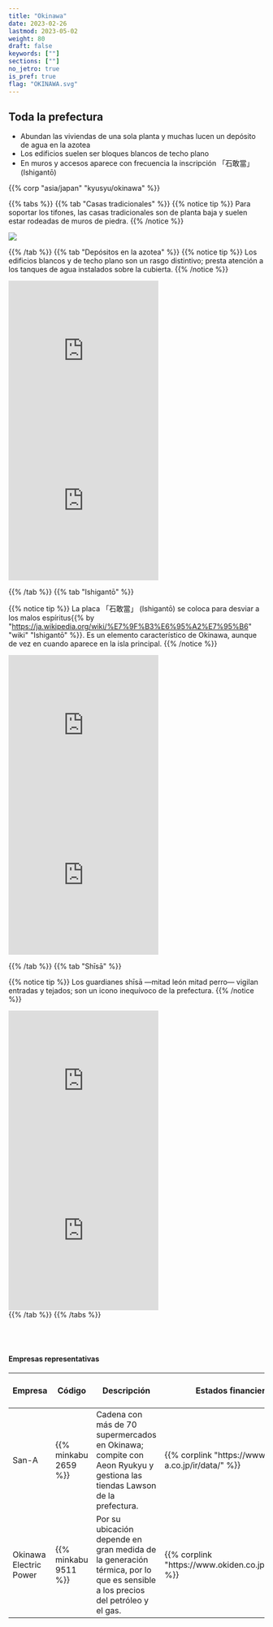 ```yaml
---
title: "Okinawa"
date: 2023-02-26
lastmod: 2023-05-02
weight: 80
draft: false
keywords: [""]
sections: [""]
no_jetro: true
is_pref: true
flag: "OKINAWA.svg"
---
```


<div class="main-desciption country-description">
    <h2 class="section-title">Toda la prefectura</h2>
    <ul class="rule-list">
        <li>Abundan las viviendas de una sola planta y muchas lucen un <span class="quiz">depósito de agua</span> en la azotea</li>
        <li>Los edificios suelen ser <span class="quiz">bloques blancos de techo plano</span></li>
        <li>En muros y accesos aparece con frecuencia la inscripción <span class="quiz">「石敢當」 (Ishigantō)</span></li>
    </ul>
    {{% corp "asia/japan" "kyusyu/okinawa" %}}
</div>

{{% tabs %}}
{{% tab "Casas tradicionales" %}}
{{% notice tip %}}
Para soportar los tifones, las casas tradicionales son de planta baja y suelen estar rodeadas de muros de piedra.
{{% /notice %}}

<div class="googlemap-if">
<img src="/rule/asia/japan/kyusyu/okinawa/nakamurahouse.jpg">
</div>

{{% /tab %}}
{{% tab "Depósitos en la azotea" %}}
{{% notice tip %}}
Los edificios <span class="quiz">blancos y de techo plano</span> son un rasgo distintivo; presta atención a los <span class="quiz">tanques de agua</span> instalados sobre la cubierta.
{{% /notice %}}

<div class="googlemap-if">
<iframe src="https://www.google.com/maps/embed?pb=!4v1683083285833!6m8!1m7!1s7T7nZtXF9RdFedeQ024HoA!2m2!1d26.62078102715673!2d128.0161371817551!3f284.6506826658781!4f5.485782662082784!5f2.563901709112036" width="295" height="295" style="border:0;" allowfullscreen="" loading="lazy" referrerpolicy="no-referrer-when-downgrade"></iframe>
<iframe src="https://www.google.com/maps/embed?pb=!4v1683083410905!6m8!1m7!1snqMY0g7WGxcjpbI9xMJz2Q!2m2!1d26.60338043034416!2d127.9813056125943!3f205.77416744581558!4f17.297234583707507!5f0.7820865974627469" width="295" height="295" style="border:0;" allowfullscreen="" loading="lazy" referrerpolicy="no-referrer-when-downgrade"></iframe>
</div>

{{% /tab %}}
{{% tab "Ishigantō" %}}

{{% notice tip %}}
La placa <span class="quiz">「石敢當」 (Ishigantō)</span> se coloca para desviar a los malos espíritus{{% by "https://ja.wikipedia.org/wiki/%E7%9F%B3%E6%95%A2%E7%95%B6" "wiki" "Ishigantō" %}}. Es un elemento característico de Okinawa, aunque de vez en cuando aparece en la isla principal.
{{% /notice %}}

<div class="googlemap-if">
<iframe src="https://www.google.com/maps/embed?pb=!4v1683083747455!6m8!1m7!1sXHZ0XCHlIw6xTkkGbgs0Sg!2m2!1d26.60253532362954!2d127.9788960388839!3f275.76262759443347!4f-21.70337315607435!5f3.325193203789971" width="295" height="295" style="border:0;" allowfullscreen="" loading="lazy" referrerpolicy="no-referrer-when-downgrade"></iframe>
<iframe src="https://www.google.com/maps/embed?pb=!4v1683083847336!6m8!1m7!1sXVX5xguWxqhSrK5i3IFfag!2m2!1d26.16008713631775!2d127.7925042947905!3f80.85335976852608!4f-12.546076375350623!5f3.325193203789971" width="295" height="295" style="border:0;" allowfullscreen="" loading="lazy" referrerpolicy="no-referrer-when-downgrade"></iframe>
</div>

{{% /tab %}}
{{% tab "Shīsā" %}}

{{% notice tip %}}
Los guardianes <span class="quiz">shīsā</span> —mitad león mitad perro— vigilan entradas y tejados; son un icono inequívoco de la prefectura.
{{% /notice %}}

<div class="googlemap-if">
<iframe src="https://www.google.com/maps/embed?pb=!4v1683084316753!6m8!1m7!1s7jPpewf2ogXSJD3qdptidA!2m2!1d26.33528106647002!2d126.800851296781!3f328.97859891082965!4f-11.196751149329117!5f3.325193203789971" width="295" height="295" style="border:0;" allowfullscreen="" loading="lazy" referrerpolicy="no-referrer-when-downgrade"></iframe>
<iframe src="https://www.google.com/maps/embed?pb=!4v1683084345344!6m8!1m7!1s93DILiKLA6NXuX5Gh18NZg!2m2!1d26.33479027717829!2d126.801471808458!3f284.9639662071006!4f-2.727803256719895!5f3.325193203789971" width="295" height="295" style="border:0;" allowfullscreen="" loading="lazy" referrerpolicy="no-referrer-when-downgrade"></iframe>
</div>
{{% /tab %}}
{{% /tabs %}}


<div class="container-corp mt-5" id="corp-desc" style="padding-top:50px">
    <h4 class="mb-4">Empresas representativas</h4>
    <table class="table table-striped table-bordered">
        <thead class="table-light">
            <tr>
                <th scope="col" class="col-width-2">Empresa</th>
                <th scope="col" class="col-width-1">Código</th>
                <th scope="col" class="col-width-7">Descripción</th>
                <th scope="col" class="col-width-05">Estados financieros</th>
                <th scope="col" class="col-width-05">Historial de dividendos</th>
            </tr>
        </thead>
        <tbody class="corp-desc">
            <tr>
                <td>San-A</td>
                <td>{{% minkabu 2659 %}}</td>
                <td>Cadena con más de 70 supermercados en Okinawa; compite con Aeon Ryukyu y gestiona las tiendas Lawson de la prefectura.</td>
                <td>{{% corplink "https://www.san-a.co.jp/ir/data/" %}}</td>
                <td>{{% dividend "tokyo" "2659" %}}</td>
            </tr>
            <tr>
                <td>Okinawa Electric Power</td>
                <td>{{% minkabu 9511 %}}</td>
                <td>Por su ubicación depende en gran medida de la generación térmica, por lo que es sensible a los precios del petróleo y el gas.</td>
                <td>{{% corplink "https://www.okiden.co.jp/ir/library/" %}}</td>
                <td>{{% dividend "tokyo" "9511" %}}</td>
            </tr>
        </tbody>
    </table>
</div>
